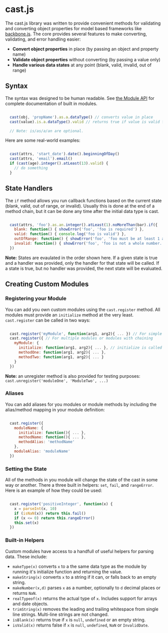 # cast.js

The cast.js library was written to provide convenient methods for validating and converting object properties for model based frameworks like [backbone.js](http://backbonejs.org). The core provides several features to make converting, validating, and error handling easier:

- __Convert object properties__ in place (by passing an object and property name)
- __Validate object properties__ without converting (by passing a value only)
- __Handle various data states__ at any point (blank, valid, invalid, out of range)

## Syntax

The syntax was designed to be human readable. See [the Module API](https://github.com/jessehouchins/castjs/Module-API) for complete documentation of built in modules.

``` javascript

  cast(obj, 'propName').as.a.dataType() // converts value in place
  cast(value).is.a.dataType().valid // returns true if value is valid for that data type

  // Note: is/as/a/an are optional.

```

Here are some real-world examples:

``` javascript

  cast(attrs, 'start_date').date().beginningOfDay()
  cast(attrs, 'email').email()
  if (cast(age).integer().atLeast(13).valid) {
    // do something
  }

```

## State Handlers

The `if` method allows you run callback functions based on the current state (blank, valid, out of range, or invalid). Usually this is done at the end of a method chain, but it can be done any time after the initial data type is cast.

``` javascript

  cast(attrs, 'foo').as.an.integer().atLeast(1).noMoreThan(bar).if({
    blank: function() { showError('foo', 'foo is required') },
    valid: function() { console.log('foo is valid') },
    outOfRange: function() { showError('foo', 'foo must be at least 1 and no more than ' + bar + '.') },
    invalid: function() { showError('foo', 'foo is not a whole number.') }
  })

```

__Note:__ States are evaulated in the order shown here. If a given state is true and a handler was provided, only the handler for that state will be called. If a state is true, but no handler was provided, the next state will be evaluated.

## Creating Custom Modules

### Registering your Module

You can add you own custom modules using the `cast.register` method. All modules must provide an `initialize` method at the very least. `cast.register` can be called in two ways:

``` javascript

  cast.register('myModule', function(arg1, arg2){ ... }) // For simple modules with no chained methods
  cast.register({ // For multiple modules or modules with chaining
    myModule: {
      initialize: function(arg1, arg2){ ... }, // initialize is called by cast(value).myModule()
      methodOne: function(arg1, arg2){ ... },
      methodTwo: function(arg1, arg2){ ... }
    }
  })

```

__Note:__ an unregister method is also provided for testing purposes: `cast.unregister('moduleOne', 'ModuleTwo', ...)`

### Aliases

You can add aliases for you modules or module methods by including the alias/method mapping in your module definition:

``` javascript

  cast.register({
    moduleName: {
      initialize: function(){ ... },
      methodName: function(){ ... },
      methodAlias: 'methodName'
    },
    moduleAlias: 'moduleName'
  })

```

### Setting the State

All of the methods in you module will change the state of the cast in some way or another. There a three built in helpers: `set`, `fail`, and `rangeError`. Here is an example of how they could be used:

``` javascript

  cast.register('positiveInteger', function(x) {
    x = parseInt(x, 10)
    if (isNaN(x)) return this.fail()
    if (x <= 0) return this.rangeError()
    this.set(x)
  })

```

### Built-in Helpers

Custom modules have access to a handfull of useful helpers for parsing data. These include:

- `makeType(x)` converts `x` to a the same data type as the module by running it's initialize function and returning the value.
- `makeString(x)` converts `x` to a string if it can, or falls back to an empty string.
- `makeNumber(x,d)` parses `x` as a number, optionally to `d` decimal places or returns `NaN`.
- `realTypeof(x)` returns the actual type of `x`. Includes support for arrays and date objects.
- `trimString(x)` removes the leading and trailing whitespace from single line strings. Multi-line strings are not changed.
- `isBlank(x)` returns true if `x` is `null`, `undefined` or an empty string.
- `isValid(x)` returns false if `x` is `null`, `undefined`, `NaN` or `InvalidDate`.
